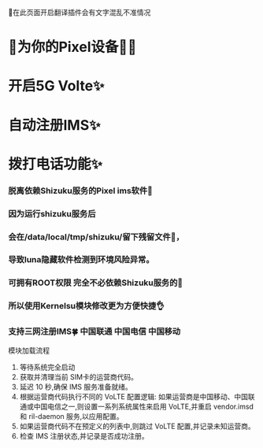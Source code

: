🚫在此页面开启翻译插件会有文字混乱不准情况
# 🌈为你的Pixel设备📱🍀

# 开启5G Volte✨

# 自动注册IMS✨

# 拨打电话功能✨

### 脱离依赖Shizuku服务的Pixel ims软件🤒

### 因为运行shizuku服务后 
### 会在/data/local/tmp/shizuku/留下残留文件📄，
### 导致luna隐藏软件检测到环境风险异常。

### 可拥有ROOT权限 完全不必依赖Shizuku服务的🤡

### 所以使用Kernelsu模块修改更为方便快捷👌

### 支持三网注册IMS🍀 中国联通 中国电信 中国移动

模块加载流程
1. 等待系统完全启动
2. 获取并清理当前 SIM卡的运营商代码。
3. 延迟 10 秒,确保 IMS 服务准备就绪。
4. 根据运营商代码执行不同的 VoLTE 配置逻辑: 如果运营商是中国移动、中国联通或中国电信之一,则设置一系列系统属性来启用 VoLTE,并重启 vendor.imsd 和 ril-daemon 服务,以应用配置。
5. 如果运营商代码不在预定义的列表中,则跳过 VoLTE 配置,并记录未知运营商。
6. 检查 IMS 注册状态,并记录是否成功注册。
